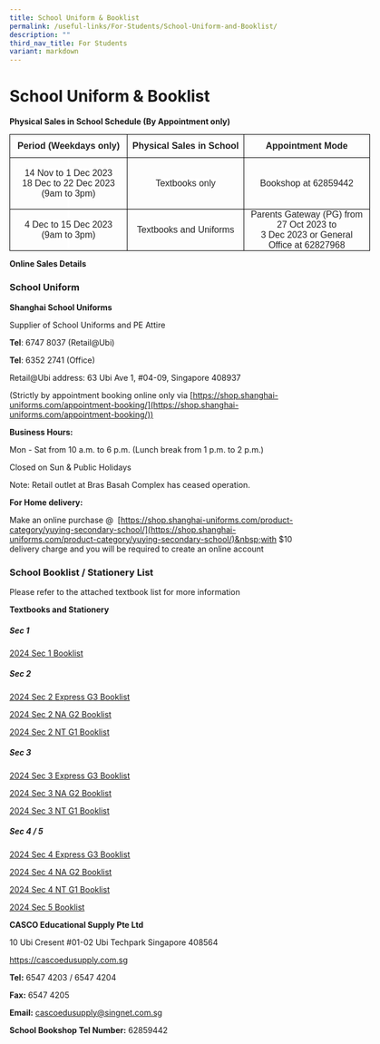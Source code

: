 ```yaml
---
title: School Uniform & Booklist
permalink: /useful-links/For-Students/School-Uniform-and-Booklist/
description: ""
third_nav_title: For Students
variant: markdown
---
```

School Uniform &amp; Booklist
=========================
**Physical Sales in School Schedule (By Appointment only)**

<table style="color: rgb(34, 34, 34); font-family: Arial, Helvetica, sans-serif; font-size: small; font-style: normal; font-variant-ligatures: normal; font-variant-caps: normal; font-weight: 400; letter-spacing: normal; orphans: 2; text-align: start; text-transform: none; widows: 2; word-spacing: 0px; -webkit-text-stroke-width: 0px; white-space: normal; text-decoration-thickness: initial; text-decoration-style: initial; text-decoration-color: initial; width: 476.75pt; border-collapse: collapse;" width="636" cellpadding="0" cellspacing="0" border="0"><tbody><tr style="height: 30.95pt;"><td style="margin: 0px; width: 155.35pt; border: 1pt solid windowtext; padding: 0in 5.4pt; height: 30.95pt;" width="207"><p style="margin: 0px; text-align: center;" align="center" class="MsoNormal"><b><span style="font-size: 12pt; font-family: Arial, sans-serif; background: rgb(255, 255, 255);">Period (Weekdays only)<u></u><u></u></span></b></p></td><td style="margin: 0px; width: 155.35pt; border-top: 1pt solid windowtext; border-right: 1pt solid windowtext; border-bottom: 1pt solid windowtext; border-image: initial; border-left: none; padding: 0in 5.4pt; height: 30.95pt;" width="207"><p style="margin: 0px; text-align: center;" align="center" class="MsoNormal"><b><span style="font-size: 12pt; font-family: Arial, sans-serif; background: rgb(255, 255, 255);" lang="EN-SG">Physical Sales in School<u></u><u></u></span></b></p></td><td style="margin: 0px; width: 166.05pt; border-top: 1pt solid windowtext; border-right: 1pt solid windowtext; border-bottom: 1pt solid windowtext; border-image: initial; border-left: none; padding: 0in 5.4pt; height: 30.95pt;" width="221"><p style="margin: 0px; text-align: center;" align="center" class="MsoNormal"><b><span style="font-size: 12pt; font-family: Arial, sans-serif; background: rgb(255, 255, 255);" lang="EN-SG">Appointment Mode<u></u><u></u></span></b></p></td></tr><tr><td style="margin: 0px; width: 155.35pt; border-right: 1pt solid windowtext; border-bottom: 1pt solid windowtext; border-left: 1pt solid windowtext; border-image: initial; border-top: none; padding: 0in 5.4pt;" width="207"><p style="margin: 0px; text-align: center;" align="center" class="MsoNormal"><span style="font-size: 12pt; font-family: Arial, sans-serif; background: rgb(255, 255, 255);" lang="EN-SG"><u></u>&nbsp;<u></u></span></p><p style="margin: 0px; text-align: center;" align="center" class="MsoNormal"><span style="font-size: 12pt; font-family: Arial, sans-serif; background: rgb(255, 255, 255);" lang="EN-SG">14 Nov to 1 Dec 2023<br>18 Dec to 22 Dec 2023<u></u><u></u></span></p><p style="margin: 0px; text-align: center;" align="center" class="MsoNormal"><span style="font-size: 12pt; font-family: Arial, sans-serif; background: rgb(255, 255, 255);" lang="EN-SG">(9am to 3pm)<u></u><u></u></span></p><p style="margin: 0px; text-align: center;" align="center" class="MsoNormal"><span style="font-size: 12pt; font-family: Arial, sans-serif; background: rgb(255, 255, 255);" lang="EN-SG"><u></u>&nbsp;<u></u></span></p></td><td style="margin: 0px; width: 155.35pt; border-top: none; border-left: none; border-bottom: 1pt solid windowtext; border-right: 1pt solid windowtext; padding: 0in 5.4pt;" width="207"><p style="margin: 0px; text-align: center;" align="center" class="MsoNormal"><span style="font-size: 12pt; font-family: Arial, sans-serif; background: rgb(255, 255, 255);" lang="EN-SG">Textbooks only<u></u><u></u></span></p></td><td style="margin: 0px; width: 166.05pt; border-top: none; border-left: none; border-bottom: 1pt solid windowtext; border-right: 1pt solid windowtext; padding: 0in 5.4pt;" width="221"><p style="margin: 0px; text-align: center;" align="center" class="MsoNormal"><span style="font-size: 12pt; font-family: Arial, sans-serif; background: rgb(255, 255, 255);" lang="EN-SG">Bookshop at 62859442<u></u><u></u></span></p></td></tr><tr><td style="margin: 0px; width: 155.35pt; border-right: 1pt solid windowtext; border-bottom: 1pt solid windowtext; border-left: 1pt solid windowtext; border-image: initial; border-top: none; padding: 0in 5.4pt;" width="207"><p style="margin: 0px; text-align: center;" align="center" class="MsoNormal"><span style="font-size: 12pt; font-family: Arial, sans-serif; background: rgb(255, 255, 255);" lang="EN-SG"><u></u>&nbsp;<u></u></span></p><p style="margin: 0px; text-align: center;" align="center" class="MsoNormal"><span style="font-size: 12pt; font-family: Arial, sans-serif; background: rgb(255, 255, 255);" lang="EN-SG">4 Dec to 15 Dec 2023<u></u><u></u></span></p><p style="margin: 0px; text-align: center;" align="center" class="MsoNormal"><span style="font-size: 12pt; font-family: Arial, sans-serif; background: rgb(255, 255, 255);" lang="EN-SG">(9am to 3pm)<u></u><u></u></span></p><p style="margin: 0px; text-align: center;" align="center" class="MsoNormal"><span style="font-size: 12pt; font-family: Arial, sans-serif; background: rgb(255, 255, 255);" lang="EN-SG"><u></u>&nbsp;<u></u></span></p></td><td style="margin: 0px; width: 155.35pt; border-top: none; border-left: none; border-bottom: 1pt solid windowtext; border-right: 1pt solid windowtext; padding: 0in 5.4pt;" width="207"><p style="margin: 0px; text-align: center;" align="center" class="MsoNormal"><span style="font-size: 12pt; font-family: Arial, sans-serif; background: rgb(255, 255, 255);" lang="EN-SG">Textbooks and Uniforms<u></u><u></u></span></p></td><td style="margin: 0px; width: 166.05pt; border-top: none; border-left: none; border-bottom: 1pt solid windowtext; border-right: 1pt solid windowtext; padding: 0in 5.4pt;" width="221"><p style="margin: 0px; text-align: center;" align="center" class="MsoNormal"><span style="font-size: 12pt; font-family: Arial, sans-serif; background: rgb(255, 255, 255);" lang="EN-SG">Parents Gateway (PG) from 27 Oct 2023 to<u></u><u></u></span></p><p style="margin: 0px; text-align: center;" align="center" class="MsoNormal"><span style="font-size: 12pt; font-family: Arial, sans-serif; background: rgb(255, 255, 255);" lang="EN-SG">3 Dec 2023 or General Office at 62827968</span><span style="font-size: 12pt; font-family: Arial, sans-serif;" lang="EN-SG"><u></u><u></u></span></p></td></tr></tbody></table>

<b>Online Sales Details</b>
### School Uniform

<b>Shanghai School Uniforms</b>

Supplier of School Uniforms and PE Attire

<b>Tel</b>: 6747 8037 (Retail@Ubi)

<b>Tel</b>: 6352 2741 (Office)  
  

Retail@Ubi address: 63 Ubi Ave 1, #04-09, Singapore 408937

(Strictly by appointment booking online only via&nbsp;[https://shop.shanghai-uniforms.com/appointment-booking/](https://shop.shanghai-uniforms.com/appointment-booking/))
  

<b>Business Hours:</b>

Mon - Sat from 10 a.m. to 6 p.m. (Lunch break from 1 p.m. to 2 p.m.)

Closed on Sun &amp; Public Holidays

Note: Retail outlet at Bras Basah Complex has ceased operation.

  

<b>For Home delivery:</b>

Make an online purchase @&nbsp;&nbsp;[https://shop.shanghai-uniforms.com/product-category/yuying-secondary-school/](https://shop.shanghai-uniforms.com/product-category/yuying-secondary-school/)&nbsp;with $10 delivery charge and you will be required to create an online account


### School Booklist / Stationery List

Please refer to the attached textbook list for more information

<b>Textbooks and Stationery</b>

##### **Sec 1**
[2024 Sec 1 Booklist](/files/Booklist/2024_Sec_1_G1_G2_G3_Booklist.pdf)

##### **Sec 2**
[2024 Sec 2 Express G3 Booklist](/files/Booklist/2024_Sec_2_Express_G3_Booklist.pdf)

[2024 Sec 2 NA G2 Booklist](/files/Booklist/2024_Sec_2_NA_G2_Booklist.pdf)

[2024 Sec 2 NT G1 Booklist](/files/Booklist/2024_Sec_2_NT_G1_Booklist.pdf)


##### **Sec 3**
[2024 Sec 3 Express G3 Booklist](/files/Booklist/2024_Sec_3_Express_G3_Booklist.pdf)

[2024 Sec 3 NA G2 Booklist](/files/Booklist/2024_Sec_3_NA_G2_Booklist.pdf)

[2024 Sec 3 NT G1 Booklist](/files/Booklist/2024_Sec_3_NT_G1_Booklist.pdf)


##### **Sec 4 / 5**

[2024 Sec 4 Express G3 Booklist](/files/Booklist/2024_Sec_4_Express_G3_Booklist.pdf)

[2024 Sec 4 NA G2 Booklist](/files/Booklist/2024_Sec_4_NA_G2_Booklist.pdf)

[2024 Sec 4 NT G1 Booklist](/files/Booklist/2024_Sec_4_NT_G1_Booklist.pdf)

[2024 Sec 5 Booklist](/files/Booklist/2024_Sec_5_NA_G2_Booklist.pdf)



<b>CASCO Educational Supply Pte Ltd</b>

10 Ubi Cresent #01-02 Ubi Techpark Singapore 408564

https://cascoedusupply.com.sg

  

<b>Tel:</b>&nbsp;6547 4203 / 6547 4204&nbsp;&nbsp;

<b>Fax:</b>&nbsp;6547 4205

<b>Email:</b>&nbsp;cascoedusupply@singnet.com.sg

<b>School Bookshop Tel Number:</b>&nbsp;62859442